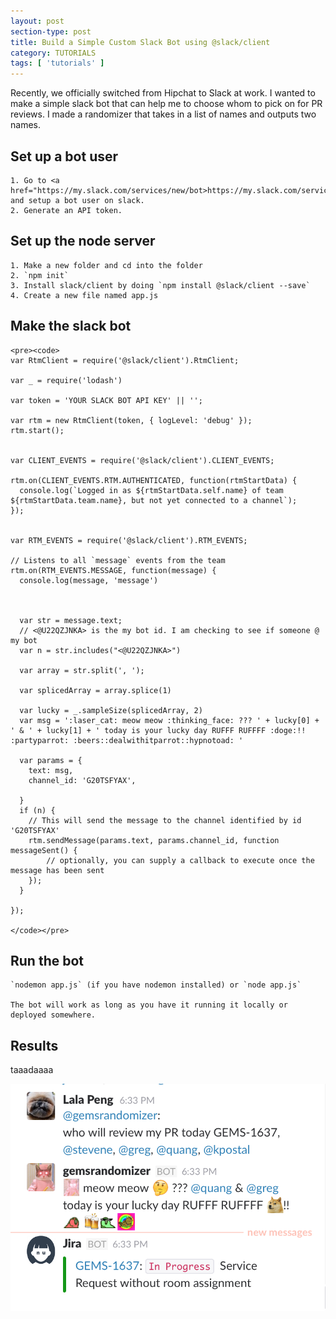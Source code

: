 ```yaml
---
layout: post
section-type: post
title: Build a Simple Custom Slack Bot using @slack/client
category: TUTORIALS
tags: [ 'tutorials' ]
---
```


Recently, we officially switched from Hipchat to Slack at work. I wanted to make a simple slack bot that can help me to choose whom to pick on for PR reviews. I made a randomizer that takes in a list of names and outputs two names.

## Set up a bot user
	1. Go to <a href="https://my.slack.com/services/new/bot>https://my.slack.com/services/new/bot</a> and setup a bot user on slack. 
	2. Generate an API token.

## Set up the node server
	1. Make a new folder and cd into the folder
	2. `npm init`
	3. Install slack/client by doing `npm install @slack/client --save`
	4. Create a new file named app.js

## Make the slack bot

	<pre><code>
	var RtmClient = require('@slack/client').RtmClient;

	var _ = require('lodash')

	var token = 'YOUR SLACK BOT API KEY' || '';

	var rtm = new RtmClient(token, { logLevel: 'debug' });
	rtm.start();


	var CLIENT_EVENTS = require('@slack/client').CLIENT_EVENTS;

	rtm.on(CLIENT_EVENTS.RTM.AUTHENTICATED, function(rtmStartData) {
	  console.log(`Logged in as ${rtmStartData.self.name} of team ${rtmStartData.team.name}, but not yet connected to a channel`);
	});


	var RTM_EVENTS = require('@slack/client').RTM_EVENTS;

	// Listens to all `message` events from the team
	rtm.on(RTM_EVENTS.MESSAGE, function(message) {
	  console.log(message, 'message')



	  var str = message.text;
	  // <@U22QZJNKA> is the my bot id. I am checking to see if someone @ my bot
	  var n = str.includes("<@U22QZJNKA>")

	  var array = str.split(', ');

	  var splicedArray = array.splice(1)

	  var lucky = _.sampleSize(splicedArray, 2)
	  var msg = ':laser_cat: meow meow :thinking_face: ??? ' + lucky[0] + ' & ' + lucky[1] + ' today is your lucky day RUFFF RUFFFF :doge:!! :partyparrot: :beers::dealwithitparrot::hypnotoad: '

	  var params = {
	    text: msg,
	    channel_id: 'G20TSFYAX',

	  }
	  if (n) {
	  	// This will send the message to the channel identified by id 'G20TSFYAX'
	    rtm.sendMessage(params.text, params.channel_id, function messageSent() {
	    	// optionally, you can supply a callback to execute once the message has been sent
	    });
	  }

	});

	</code></pre>

## Run the bot

	`nodemon app.js` (if you have nodemon installed) or `node app.js`

	The bot will work as long as you have it running it locally or deployed somewhere.

## Results

taaadaaaa

![](/blogimgs/slackbot/slackbot.png)


